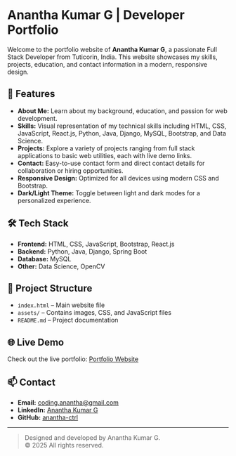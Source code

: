 # Anantha Kumar G | Developer Portfolio

Welcome to the portfolio website of **Anantha Kumar G**, a passionate Full Stack Developer from Tuticorin, India. This website showcases my skills, projects, education, and contact information in a modern, responsive design.

## 🚀 Features

- **About Me:** Learn about my background, education, and passion for web development.
- **Skills:** Visual representation of my technical skills including HTML, CSS, JavaScript, React.js, Python, Java, Django, MySQL, Bootstrap, and Data Science.
- **Projects:** Explore a variety of projects ranging from full stack applications to basic web utilities, each with live demo links.
- **Contact:** Easy-to-use contact form and direct contact details for collaboration or hiring opportunities.
- **Responsive Design:** Optimized for all devices using modern CSS and Bootstrap.
- **Dark/Light Theme:** Toggle between light and dark modes for a personalized experience.

## 🛠️ Tech Stack

- **Frontend:** HTML, CSS, JavaScript, Bootstrap, React.js
- **Backend:** Python, Java, Django, Spring Boot
- **Database:** MySQL
- **Other:** Data Science, OpenCV

## 📂 Project Structure

- `index.html` – Main website file
- `assets/` – Contains images, CSS, and JavaScript files
- `README.md` – Project documentation

## 🌐 Live Demo

Check out the live portfolio: [Portfolio Website](https://anantha-kumar-g.netlify.app/)

## 📫 Contact

- **Email:** [coding.anantha@gmail.com](mailto:coding.anantha@gmail.com)
- **LinkedIn:** [Anantha Kumar G](https://www.linkedin.com/in/ananthakumarg/)
- **GitHub:** [anantha-ctrl](https://github.com/anantha-ctrl)

---

> Designed and developed by Anantha Kumar G.  
> © 2025 All rights reserved.
